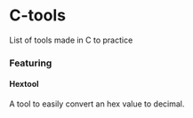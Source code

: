 # C-tools
List of tools made in C to practice

### Featuring

#### Hextool
A tool to easily convert an hex value to decimal.